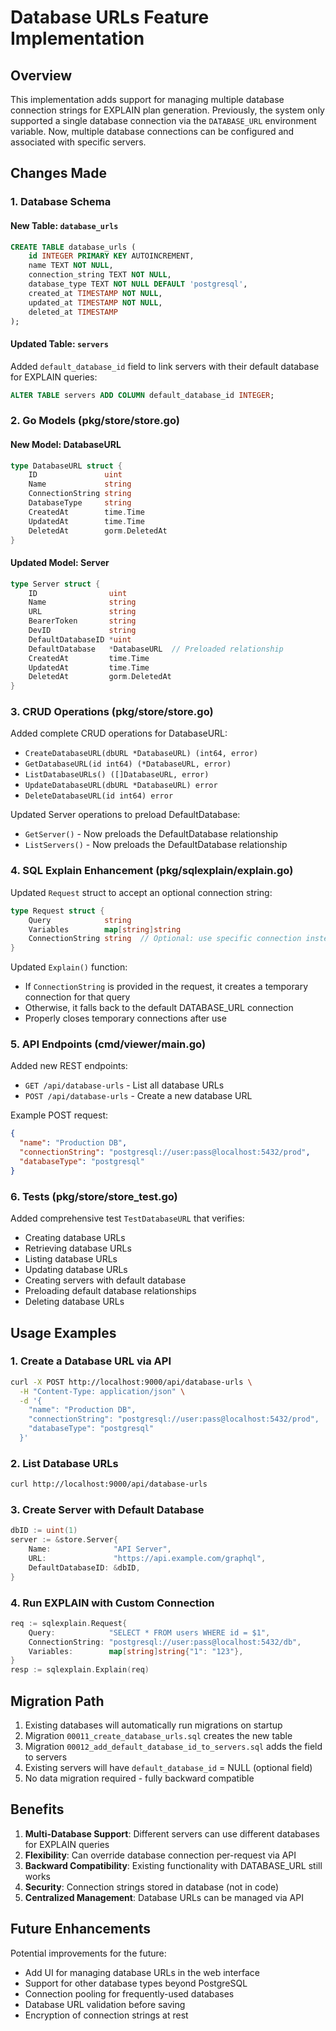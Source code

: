 # Database URLs Feature Implementation

## Overview
This implementation adds support for managing multiple database connection strings for EXPLAIN plan generation. Previously, the system only supported a single database connection via the `DATABASE_URL` environment variable. Now, multiple database connections can be configured and associated with specific servers.

## Changes Made

### 1. Database Schema

#### New Table: `database_urls`
```sql
CREATE TABLE database_urls (
    id INTEGER PRIMARY KEY AUTOINCREMENT,
    name TEXT NOT NULL,
    connection_string TEXT NOT NULL,
    database_type TEXT NOT NULL DEFAULT 'postgresql',
    created_at TIMESTAMP NOT NULL,
    updated_at TIMESTAMP NOT NULL,
    deleted_at TIMESTAMP
);
```

#### Updated Table: `servers`
Added `default_database_id` field to link servers with their default database for EXPLAIN queries:
```sql
ALTER TABLE servers ADD COLUMN default_database_id INTEGER;
```

### 2. Go Models (pkg/store/store.go)

#### New Model: DatabaseURL
```go
type DatabaseURL struct {
    ID               uint
    Name             string
    ConnectionString string
    DatabaseType     string
    CreatedAt        time.Time
    UpdatedAt        time.Time
    DeletedAt        gorm.DeletedAt
}
```

#### Updated Model: Server
```go
type Server struct {
    ID                uint
    Name              string
    URL               string
    BearerToken       string
    DevID             string
    DefaultDatabaseID *uint
    DefaultDatabase   *DatabaseURL  // Preloaded relationship
    CreatedAt         time.Time
    UpdatedAt         time.Time
    DeletedAt         gorm.DeletedAt
}
```

### 3. CRUD Operations (pkg/store/store.go)

Added complete CRUD operations for DatabaseURL:
- `CreateDatabaseURL(dbURL *DatabaseURL) (int64, error)`
- `GetDatabaseURL(id int64) (*DatabaseURL, error)`
- `ListDatabaseURLs() ([]DatabaseURL, error)`
- `UpdateDatabaseURL(dbURL *DatabaseURL) error`
- `DeleteDatabaseURL(id int64) error`

Updated Server operations to preload DefaultDatabase:
- `GetServer()` - Now preloads the DefaultDatabase relationship
- `ListServers()` - Now preloads the DefaultDatabase relationship

### 4. SQL Explain Enhancement (pkg/sqlexplain/explain.go)

Updated `Request` struct to accept an optional connection string:
```go
type Request struct {
    Query            string
    Variables        map[string]string
    ConnectionString string  // Optional: use specific connection instead of default
}
```

Updated `Explain()` function:
- If `ConnectionString` is provided in the request, it creates a temporary connection for that query
- Otherwise, it falls back to the default DATABASE_URL connection
- Properly closes temporary connections after use

### 5. API Endpoints (cmd/viewer/main.go)

Added new REST endpoints:
- `GET /api/database-urls` - List all database URLs
- `POST /api/database-urls` - Create a new database URL

Example POST request:
```json
{
  "name": "Production DB",
  "connectionString": "postgresql://user:pass@localhost:5432/prod",
  "databaseType": "postgresql"
}
```

### 6. Tests (pkg/store/store_test.go)

Added comprehensive test `TestDatabaseURL` that verifies:
- Creating database URLs
- Retrieving database URLs
- Listing database URLs
- Updating database URLs
- Creating servers with default database
- Preloading default database relationships
- Deleting database URLs

## Usage Examples

### 1. Create a Database URL via API
```bash
curl -X POST http://localhost:9000/api/database-urls \
  -H "Content-Type: application/json" \
  -d '{
    "name": "Production DB",
    "connectionString": "postgresql://user:pass@localhost:5432/prod",
    "databaseType": "postgresql"
  }'
```

### 2. List Database URLs
```bash
curl http://localhost:9000/api/database-urls
```

### 3. Create Server with Default Database
```go
dbID := uint(1)
server := &store.Server{
    Name:              "API Server",
    URL:               "https://api.example.com/graphql",
    DefaultDatabaseID: &dbID,
}
```

### 4. Run EXPLAIN with Custom Connection
```go
req := sqlexplain.Request{
    Query:            "SELECT * FROM users WHERE id = $1",
    ConnectionString: "postgresql://user:pass@localhost:5432/db",
    Variables:        map[string]string{"1": "123"},
}
resp := sqlexplain.Explain(req)
```

## Migration Path

1. Existing databases will automatically run migrations on startup
2. Migration `00011_create_database_urls.sql` creates the new table
3. Migration `00012_add_default_database_id_to_servers.sql` adds the field to servers
4. Existing servers will have `default_database_id` = NULL (optional field)
5. No data migration required - fully backward compatible

## Benefits

1. **Multi-Database Support**: Different servers can use different databases for EXPLAIN queries
2. **Flexibility**: Can override database connection per-request via API
3. **Backward Compatibility**: Existing functionality with DATABASE_URL still works
4. **Security**: Connection strings stored in database (not in code)
5. **Centralized Management**: Database URLs can be managed via API

## Future Enhancements

Potential improvements for the future:
- Add UI for managing database URLs in the web interface
- Support for other database types beyond PostgreSQL
- Connection pooling for frequently-used databases
- Database URL validation before saving
- Encryption of connection strings at rest
